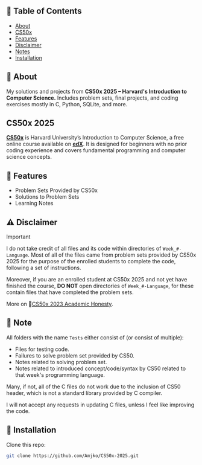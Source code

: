 ## 📃 Table of Contents
 - [About](#-about)
 - [CS50x](#-cs50x-2025)
 - [Features](#-features)
 - [Disclaimer](#-disclaimer)
 - [Notes](#-note)
 - [Installation](#-installation)

## 📌 About
 My solutions and projects from **CS50x 2025 – Harvard's Introduction to Computer Science.** Includes problem sets, final projects, and coding exercises mostly in C, Python, SQLite, and more. 

## CS50x 2025
 [**CS50x**](https://cs50.harvard.edu/x/2025/) is Harvard University’s Introduction to Computer Science, a free online course available on [**edX**](https://www.edx.org/learn/computer-science/harvard-university-cs50-s-introduction-to-computer-science). It is designed for beginners with no prior coding experience and covers fundamental programming and computer science concepts.

## 🚀 Features
- Problem Sets Provided by CS50x
- Solutions to Problem Sets
- Learning Notes

## ⚠️ Disclaimer 
> [!IMPORTANT]
> I do not take credit of all files and its code within directories of `Week_#-Language`. Most of all of the files came from problem sets provided by CS50x 2025 for the purpose of the enrolled students to complete the code, following a set of instructions.

 Moreover, if you are an enrolled student at CS50x 2025 and not yet have finished the course, **DO NOT** open directories of `Week_#-Language`, for these contain files that have completed the problem sets.

 More on 🔗[CS50x 2023 Academic Honesty](https://cs50.harvard.edu/x/2023/honesty/).

## 📝 Note
All folders with the name `Tests` either consist of (or consist of multiple):
  - Files for testing code.
  - Failures to solve problem set provided by CS50.
  - Notes related to solving problem set.
  - Notes related to introduced concept/code/syntax by CS50 related to that week's programming language.
  
Many, if not, all of the C files do not work due to the inclusion of CS50 header, which is not a standard library provided by C compiler.

I will not accept any requests in updating C files, unless I feel like improving the code.

## 💾 Installation  
Clone this repo:  
```sh
git clone https://github.com/Amjko/CS50x-2025.git
```